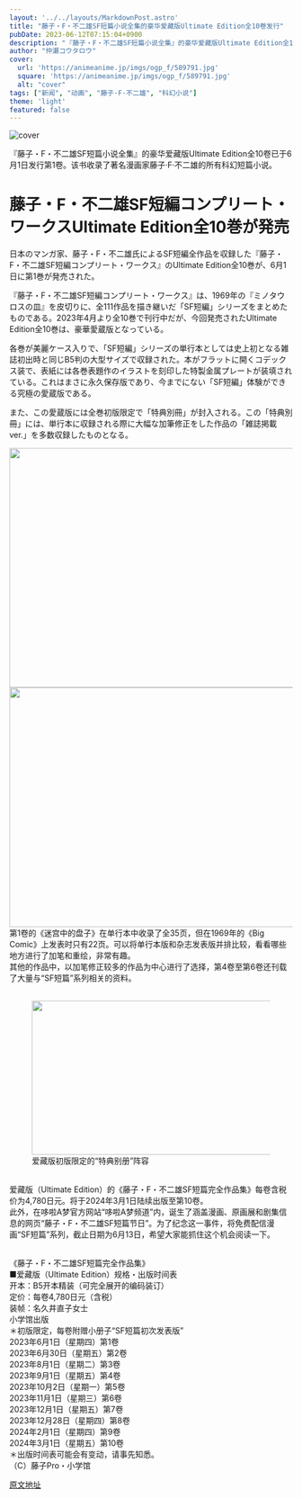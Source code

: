 ```yaml
---
layout: '../../layouts/MarkdownPost.astro'
title: "藤子・F・不二雄SF短篇小说全集的豪华爱藏版Ultimate Edition全10卷发行"
pubDate: 2023-06-12T07:15:04+0900
description: "『藤子・F・不二雄SF短篇小说全集』的豪华爱藏版Ultimate Edition全10卷已于6月1日发行第1卷。该书收录了著名漫画家藤子·F·不二雄的所有科幻短篇小说。"
author: "仲瀬コウタロウ"
cover:
  url: 'https://animeanime.jp/imgs/ogp_f/589791.jpg'
  square: 'https://animeanime.jp/imgs/ogp_f/589791.jpg'
  alt: "cover"
tags: ["新闻", "动画", "藤子·F·不二雄", "科幻小说"]
theme: 'light'
featured: false
---
```


![cover](https://animeanime.jp/imgs/ogp_f/589791.jpg)

『藤子・F・不二雄SF短篇小说全集』的豪华爱藏版Ultimate Edition全10卷已于6月1日发行第1卷。该书收录了著名漫画家藤子·F·不二雄的所有科幻短篇小说。

# 藤子・F・不二雄SF短編コンプリート・ワークスUltimate Edition全10巻が発売

日本のマンガ家、藤子・F・不二雄氏によるSF短編全作品を収録した『藤子・F・不二雄SF短編コンプリート・ワークス』のUltimate Edition全10巻が、6月1日に第1巻が発売された。

『藤子・F・不二雄SF短編コンプリート・ワークス』は、1969年の『ミノタウロスの皿』を皮切りに、全111作品を描き継いだ「SF短編」シリーズをまとめたものである。2023年4月より全10巻で刊行中だが、今回発売されたUltimate Edition全10巻は、豪華愛蔵版となっている。

各巻が美麗ケース入りで、「SF短編」シリーズの単行本としては史上初となる雑誌初出時と同じB5判の大型サイズで収録された。本がフラットに開くコデックス装で、表紙には各巻表題作のイラストを刻印した特製金属プレートが装填されている。これはまさに永久保存版であり、今までにない「SF短編」体験ができる究極の愛蔵版である。

また、この愛蔵版には全巻初版限定で「特典別冊」が封入される。この「特典別冊」には、単行本に収録される際に大幅な加筆修正をした作品の「雑誌掲載ver.」を多数収録したものとなる。

<img src="https://animeanime.jp/imgs/zoom/589793.jpg" width="640" height="426">

<img src="https://animeanime.jp/imgs/zoom/589799.jpg" width="640" height="426">
第1卷的《迷宫中的盘子》在单行本中收录了全35页，但在1969年的《Big Comic》上发表时只有22页。可以将单行本版和杂志发表版并排比较，看看哪些地方进行了加笔和重绘，非常有趣。<br>其他的作品中，以加笔修正较多的作品为中心进行了选择，第4卷至第6卷还刊载了大量与“SF短篇”系列相关的资料。<br><br><figure class="ctms-editor-image"><img src="https://animeanime.jp/imgs/zoom/589788.png" class="inline-article-image" width="640" height="274"><figcaption>爱藏版初版限定的“特典别册”阵容</figcaption></figure><br>爱藏版（Ultimate Edition）的《藤子・F・不二雄SF短篇完全作品集》每卷含税价为4,780日元。将于2024年3月1日陆续出版至第10卷。<br>此外，在哆啦A梦官方网站“哆啦A梦频道”内，诞生了涵盖漫画、原画展和剧集信息的网页“藤子・F・不二雄SF短篇节日”。为了纪念这一事件，将免费配信漫画“SF短篇”系列，截止日期为6月13日，希望大家能抓住这个机会阅读一下。<br><br><div class="enclosure"><p>《藤子・F・不二雄SF短篇完全作品集》<br>■爱藏版（Ultimate Edition）规格・出版时间表<br>开本：B5开本精装（可完全展开的编码装订）<br>定价：每卷4,780日元（含税）<br>装帧：名久井直子女士<br>小学馆出版<br>＊初版限定，每卷附赠小册子“SF短篇初次发表版”<br>2023年6月1日（星期四）第1卷<br>2023年6月30日（星期五）第2卷<br>2023年8月1日（星期二）第3卷<br>2023年9月1日（星期五）第4卷<br>2023年10月2日（星期一）第5卷<br>2023年11月1日（星期三）第6卷<br>2023年12月1日（星期五）第7卷<br>2023年12月28日（星期四）第8卷<br>2024年2月1日（星期四）第9卷<br>2024年3月1日（星期五）第10卷<br>＊出版时间表可能会有变动，请事先知悉。<br>（C）藤子Pro・小学馆</p></div>

  [原文地址](https://animeanime.jp/article/2023/06/12/77870.html)